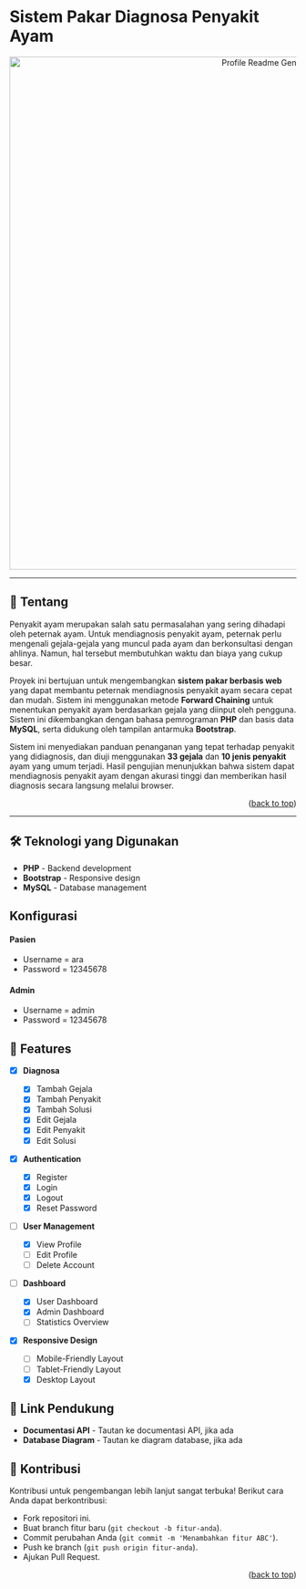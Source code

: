 # Sistem Pakar Diagnosa Penyakit Ayam

<div align="center" id="top">
  <img src="gambar/instagram.png" width="900" alt="Profile Readme Generator" />
</div>

---

## 📖 Tentang

Penyakit ayam merupakan salah satu permasalahan yang sering dihadapi oleh peternak ayam. Untuk mendiagnosis penyakit ayam, peternak perlu mengenali gejala-gejala yang muncul pada ayam dan berkonsultasi dengan ahlinya. Namun, hal tersebut membutuhkan waktu dan biaya yang cukup besar.

Proyek ini bertujuan untuk mengembangkan **sistem pakar berbasis web** yang dapat membantu peternak mendiagnosis penyakit ayam secara cepat dan mudah. Sistem ini menggunakan metode **Forward Chaining** untuk menentukan penyakit ayam berdasarkan gejala yang diinput oleh pengguna. Sistem ini dikembangkan dengan bahasa pemrograman **PHP** dan basis data **MySQL**, serta didukung oleh tampilan antarmuka **Bootstrap**.

Sistem ini menyediakan panduan penanganan yang tepat terhadap penyakit yang didiagnosis, dan diuji menggunakan **33 gejala** dan **10 jenis penyakit** ayam yang umum terjadi. Hasil pengujian menunjukkan bahwa sistem dapat mendiagnosis penyakit ayam dengan akurasi tinggi dan memberikan hasil diagnosis secara langsung melalui browser.

<p align="right">(<a href="#top">back to top</a>)</p>

---

## 🛠️ Teknologi yang Digunakan

- **PHP** - Backend development
- **Bootstrap** - Responsive design
- **MySQL** - Database management

## Konfigurasi

#### Pasien

- Username = ara
- Password = 12345678

#### Admin

- Username = admin
- Password = 12345678

## 🚀 Features
- [x] **Diagnosa**

  - [x] Tambah Gejala
  - [x] Tambah Penyakit
  - [x] Tambah Solusi
  - [x] Edit Gejala
  - [x] Edit Penyakit
  - [x] Edit Solusi
  
- [x] **Authentication**

  - [x] Register
  - [x] Login
  - [x] Logout
  - [x] Reset Password

- [ ] **User Management**

  - [x] View Profile
  - [ ] Edit Profile
  - [ ] Delete Account

- [ ] **Dashboard**

  - [x] User Dashboard
  - [x] Admin Dashboard
  - [ ] Statistics Overview

- [x] **Responsive Design**
  - [ ] Mobile-Friendly Layout
  - [ ] Tablet-Friendly Layout
  - [x] Desktop Layout

## 🔗 Link Pendukung

- **Documentasi API** - Tautan ke documentasi API, jika ada
- **Database Diagram** - Tautan ke diagram database, jika ada

## 👤 Kontribusi

Kontribusi untuk pengembangan lebih lanjut sangat terbuka! Berikut cara Anda dapat berkontribusi:

- Fork repositori ini.
- Buat branch fitur baru (`git checkout -b fitur-anda`).
- Commit perubahan Anda (`git commit -m 'Menambahkan fitur ABC'`).
- Push ke branch (`git push origin fitur-anda`).
- Ajukan Pull Request.

<p align="right">(<a href="#readme-top">back to top</a>)</p>

